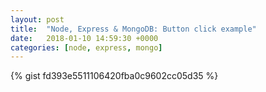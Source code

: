 ```yaml
---
layout: post
title:  "Node, Express & MongoDB: Button click example"
date:   2018-01-10 14:59:30 +0000
categories: [node, express, mongo]
---
```



{% gist fd393e5511106420fba0c9602cc05d35 %}

